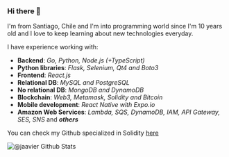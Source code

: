 ### Hi there 👋

I'm from Santiago, Chile and I'm into programming world since I'm 10 years old and I love to keep learning about new technologies everyday.

I have experience working with:

- **Backend**: *Go, Python, Node.js (+TypeScript)*
- **Python libraries**: *Flask, Selenium, Qt4 and Boto3*
- **Frontend**: *React.js*
- **Relational DB**: *MySQL and PostgreSQL*
- **No relational DB**: *MongoDB and DynamoDB*
- **Blockchain**: *Web3, Metamask, Solidity and Bitcoin*
- **Mobile development**: *React Native with Expo.io*
- **Amazon Web Services**: *Lambda, SQS, DynamoDB, IAM, API Gateway, SES, SNS* and ***others***

You can check my Github specialized in Solidity [here](https://github.com/ethereumchile)

![@jaavier Github Stats](https://github-readme-stats.vercel.app/api?username=jaavier&count_private=true&show_icons=true&theme=radical)
